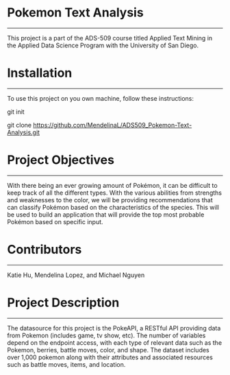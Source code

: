 # Pokemon Text Analysis
***
This project is a part of the ADS-509 course titled Applied Text Mining in the Applied Data Science Program with the University of San Diego.
# Installation
***
To use this project on you own machine, follow these instructions:

git init

git clone https://github.com/MendelinaL/ADS509_Pokemon-Text-Analysis.git
# Project Objectives
***
With there being an ever growing amount of Pokémon, it can be difficult to keep track of all the different types. With the various abilities from strengths and weaknesses to the color, we will be providing recommendations that can classify Pokémon based on the characteristics of the species. This will be used to build an application that will provide the top most probable Pokémon based on specific input.
# Contributors
***
Katie Hu, Mendelina Lopez, and Michael Nguyen
# Project Description
***
The datasource for this project is the PokeAPI, a RESTful API providing data from Pokemon (includes game, tv show, etc). The number of variables depend on the endpoint access, with each type of relevant data such as the Pokemon, berries, battle moves, color, and shape. The dataset includes over 1,000 pokemon along with their attributes and associated resources such as battle moves, items, and location.
